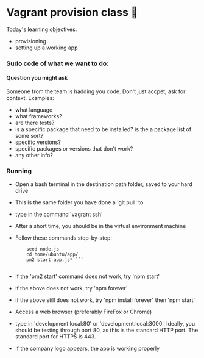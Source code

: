 # Vagrant provision class :taco:

Today's learning objectives:
- provisioning 
- setting up a working app



### Sudo code of what we want to do: 

#### Question you might ask
Someone from the team is hadding you code. Don't just accpet, ask for context. Examples:
- what language
- what frameworks?
- are there tests? 
- is a specific package that need to be installed? is the a package list of some sort? 
- specific versions?
- specific packages or versions that don't work? 
- any other info? 

### Running

- Open a bash terminal in the destination path folder, saved to your hard drive
- This is the same folder you have done a 'git pull' to
- type in the command 'vagrant ssh'
- After a short time, you should be in the virtual environment machine
- Follow these commands step-by-step:
  ````cd home/ubuntu/app/seeds/
      seed node.js
      cd home/ubuntu/app/
      pm2 start app.js*````
      
- If the 'pm2 start' command does not work, try 'npm start'
- if the above does not work, try 'npm forever'
- if the above still does not work, try 'npm install forever' then 'npm start'

- Access a web browser (preferably FireFox or Chrome)
- type in 'development.local:80' or 'development.local:3000'. Ideally, you should be testing through port 80, as this is the standard HTTP port. The standard port for HTTPS is 443.

- If the company logo appears, the app is working properly



